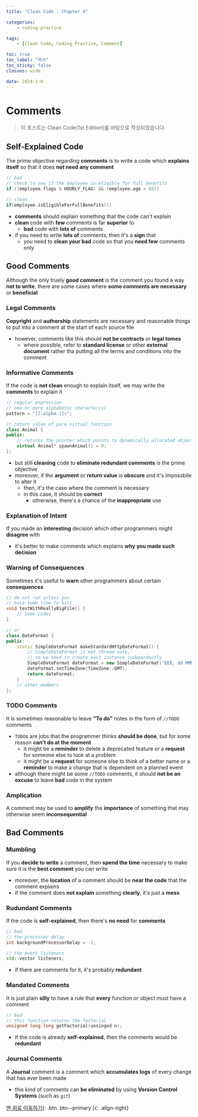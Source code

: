 ```yaml
---
title: "Clean Code : Chapter 4"

categories:
    - coding-practice

tags:
    - [Clean Code, Coding Practice, Comment]

toc: true
toc_label: "목차"
toc_sticky: false
classes: wide

date: 2024-1-9
---
```


# Comments

> 이 포스트는 Clean Code(1st Edition)를 바탕으로 작성되었습니다.

## Self-Explained Code
The prime objective regarding **comments** is to write a code which **explains itself** so that it does **not need any comment**
```c++
// bad
// check to see if the employee is eligible for full benefits
if ((employee.flags & HOURLY_FLAG) && (employee.age > 65))

// clean
if(employee.isEligibleForFullBenefits())
```
- **comments** should explain something that the code can't explain 
- **clean** code with **few** comments is far **superior** to 
    * **bad** code with **lots of** comments
- if you need to write **lots of** comments, then it's a **sign** that
    * you need to **clean your bad** code so that you **need few** comments only


## Good Comments
Although the only truely **good comment** is the comment you found a way **not to write**, there are some cases where **some comments are necessary** or **beneficial** 

### Legal Comments
**Copyright** and **authorship** statements are necessary and reasonable things to put into a comment at the start of each source file
- however, comments like this should **not be contracts** or **legal tomes**
    * where possible, refer to **standard license** or other **external document** rather tha putting all the terms and conditions into the comment

### Informative Comments
If the code is **not clean** enough to explain itself, we may write the **comments** to explain it
```c++
// regular expression
// one or more alphabetic character(s) 
pattern = "[[:alpha:]]+";              

// return value of pure virtual function
class Animal {
public:
    // returns the pointer which points to dynamically allocated object which inherits from Animal class
    virtual Animal* spawnAnimal() = 0;
};
```    
- but still **cleaning** code to **eliminate redundant comments** is the prime objective
- moreover, if the **argument** or **return value** is **obscure** and it's impossbile to alter it
    * then, it's the case where the comment is necessary
    * in this case, it should be **correct**
        + otherwise, there's a chance of the **inappropriate** use

### Explanation of Intent
If you made an **interesting** decision which other programmers might **disagree** with
- it's better to make comments which explains **why you made such decision**

### Warning of Consequences
Sometimes it's useful to **warn** other programmers about certain **consequences**
```c++
// do not run unless you
// have some time to kill
void testWithReallyBigFile() {
    // some codes
}

// or
class DateFormat {
public:
    static SimpleDateFormat makeStandardHttpDateFormat() {
        // SimpleDateFormat is not thread safe,
        // so we need to create each instance independently
        SimpleDateFormat dateFormat = new SimpleDateFormat("EEE, dd MMM   yyy HH:mm:ss z");
        dateFormat.setTimeZone(TimeZone::GMT);
        return dateFormat;
    }
    // other members
};
``` 

### TODO Comments
It is sometimes reasonable to leave **"To do"** notes in the form of `//TODO` comments
- `TODO`s are jobs that the programmer thinks **should be done**, but for some reason **can't do at the moment**
    * it might be a **reminder** to delete a deprecated feature or a **request** for someone else to look at a problem
    * it might be a **request** for someone else to think of a better name or a **reminder** to make a change that is dependent on a planned event
- although there might be some `//TODO` comments, it should **not be an excuse** to leave **bad** code in the system

### Amplication
A comment may be used to **amplify** the **importance** of something that may otherwise seem **inconsequential**


## Bad Comments

### Mumbling
If you **decide to write** a comment, then **spend the time** necessary to make sure it is the **best comment** you can write
- moreover, the **location** of a comment should be **near the code** that the comment explains
- if the comment does **not explain** something **clearly**, it's just a **mess**

### Rudundant Comments
If the code is **self-explained**, then there's **no need** for **comments**
```c++
// bad
// the processor delay
int backgroundProcessorDelay = -1;

// the event listeners
std::vector listeners;
```
- if there are comments for it, it's probably **redundant**

### Mandated Comments 
It is just plain **silly** to have a rule that **every** function or object must have a comment
```c++
// bad
// this function returns the factorial
unsigned long long getFactorial(unsinged n);
```
- if the code is already **self-explained**, then the comments would be **redundant**

### Journal Comments
A **Journal** comment is a comment which **accumulates logs** of every change that has ever been made
- this kind of comments can **be eliminated** by using **Version Control Systems** (such as `git`)


[맨 위로 이동하기](#){: .btn .btn--primary }{: .align-right}